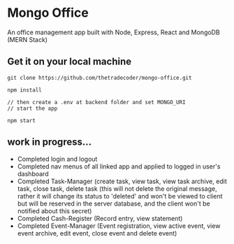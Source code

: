 # Mongo Office 
An office management app built with Node, Express, React and MongoDB (MERN Stack)

## Get it on your local machine
```
git clone https://github.com/thetradecoder/mongo-office.git

npm install

// then create a .env at backend folder and set MONGO_URI
// start the app

npm start
```

## work in progress...

* Completed login and logout
* Completed nav menus of all linked app and applied to logged in user's dashboard
* Completed Task-Manager (create task, view task, view task archive, edit task, close task, delete task (this will not delete the original message, rather it will change its status to 'deleted' and won't be viewed to client but will be reserved in the server database, and the client won't be notified about this secret)
* Completed Cash-Register (Record entry, view statement)
* Completed Event-Manager (Event registration, view active event, view event archive, edit event, close event and delete event)
